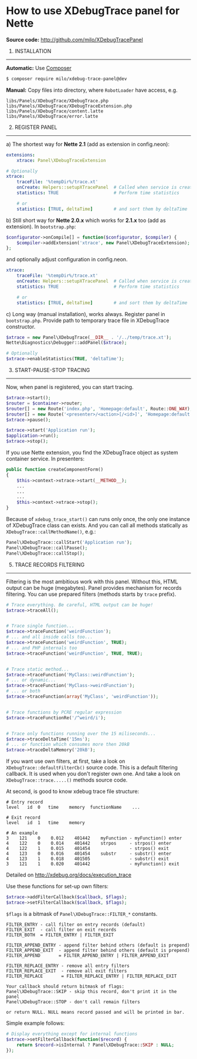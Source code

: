 How to use XDebugTrace panel for Nette
======================================

**Source code:** http://github.com/milo/XDebugTracePanel

1. INSTALLATION
---------------
**Automatic:** Use [Composer](http://getcomposer.org/)
```sh
$ composer require milo/xdebug-trace-panel@dev
```

**Manual:** Copy files into directory, where `RobotLoader` have access, e.g.
```
libs/Panels/XDebugTrace/XDebugTrace.php
libs/Panels/XDebugTrace/XDebugTraceExtension.php
libs/Panels/XDebugTrace/content.latte
libs/Panels/XDebugTrace/error.latte
```



2. REGISTER PANEL
-----------------
a) The shortest way for **Nette 2.1** (add as extension in config.neon):
```yml
extensions:
	xtrace: Panel\XDebugTraceExtension

# Optionally
xtrace:
	traceFile: '%tempDir%/trace.xt'
	onCreate: Helpers::setupXTracePanel  # Called when service is created
	statistics: TRUE                     # Perform time statistics

	# or
	statistics: [TRUE, deltaTime]        # and sort them by deltaTime
```

b) Still short way for **Nette 2.0.x** which works for **2.1.x** too (add as extension). In `bootstrap.php`:
```php
$configurator->onCompile[] = function($configurator, $compiler) {
	$compiler->addExtension('xtrace', new Panel\XDebugTraceExtension);
};
```

and optionally adjust configuration in config.neon.
```yml
xtrace:
	traceFile: '%tempDir%/trace.xt'
	onCreate: Helpers::setupXTracePanel  # Called when service is created
	statistics: TRUE                     # Perform time statistics

	# or
	statistics: [TRUE, deltaTime]        # and sort them by deltaTime
```

c) Long way (manual installation), works always. Register panel in `bootstrap.php`. Provide path to temporary trace file in XDebugTrace constructor.
```php
$xtrace = new Panel\XDebugTrace(__DIR__ . '/../temp/trace.xt');
Nette\Diagnostics\Debugger::addPanel($xtrace);

# Optionally
$xtrace->enableStatistics(TRUE, 'deltaTime');
```



3. START-PAUSE-STOP TRACING
---------------------------
Now, when panel is registered, you can start tracing.
```php
$xtrace->start();
$router = $container->router;
$router[] = new Route('index.php', 'Homepage:default', Route::ONE_WAY);
$router[] = new Route('<presenter>/<action>[/<id>]', 'Homepage:default');
$xtrace->pause();

$xtrace->start('Application run');
$application->run();
$xtrace->stop();
```

If you use Nette extension, you find the XDebugTrace object as system container service. In presenters:
```php
public function createComponentForm()
{
	$this->context->xtrace->start(__METHOD__);
	...
	...
	...
	$this->context->xtrace->stop();
}
```

Because of `xdebug_trace_start()` can runs only once, the only one instance of XDebugTrace class can exists. And you can call all methods statically as `XDebugTrace::callMethodName()`, e.g.:
```php
Panel\XDebugTrace::callStart('Application run');
Panel\XDebugTrace::callPause();
Panel\XDebugTrace::callStop();
```



5. TRACE RECORDS FILTERING
--------------------------
Filtering is the most ambitious work with this panel. Without this, HTML output can be huge (megabytes). Panel provides mechanism for records filtering. You can use prepared filters (methods starts by `trace` prefix).
```php
# Trace everything. Be careful, HTML output can be huge!
$xtrace->traceAll();


# Trace single function...
$xtrace->traceFunction('weirdFunction');
# ... and all inside calls too...
$xtrace->traceFunction('weirdFunction', TRUE);
# ... and PHP internals too
$xtrace->traceFunction('weirdFunction', TRUE, TRUE);


# Trace static method...
$xtrace->traceFunction('MyClass::weirdFunction');
# ... or dynamic...
$xtrace->traceFunction('MyClass->weirdFunction');
# ... or both
$xtrace->traceFunction(array('MyClass', 'weirdFunction'));


# Trace functions by PCRE regular expression
$xtrace->traceFunctionRe('/^weird/i');


# Trace only functions running over the 15 miliseconds...
$xtrace->traceDeltaTime('15ms');
# ... or function which consumes more then 20kB
$xtrace->traceDeltaMemory('20kB');
```

If you want use own filters, at first, take a look on `XDebugTrace::defaultFilterCb()` source code. This is a default filtering callback. It is used when you don't register own one. And take a look on `XDebugTrace::trace.....()` methods source code.

At second, is good to know xdebug trace file structure:
```
# Entry record
level   id  0   time    memory  functionName    ...

# Exit record
level   id  1   time    memory

# An example
3    121    0    0.012    401442    myFunction - myFunction() enter
4    122    0    0.014    401442    strpos     - strpos() enter
4    122    1    0.015    401454               - strpos() exit
4    123    0    0.016    401454    substr     - substr() enter
4    123    1    0.018    401505               - substr() exit
3    121    1    0.020    401442               - myFunction() exit
```
Detailed on http://xdebug.org/docs/execution_trace

Use these functions for set-up own filters:
```php
$xtrace->addFilterCallback($callback, $flags);
$xtrace->setFilterCallback($callback, $flags);
```

`$flags` is a bitmask of `Panel\XDebugTrace::FILTER_*` constants.
```
FILTER_ENTRY - call filter on entry records (default)
FILTER_EXIT  - call filter on exit records
FILTER_BOTH  = FILTER_ENTRY | FILTER_EXIT

FILTER_APPEND_ENTRY - append filter behind others (default is prepend)
FILTER_APPEND_EXIT  - append filter behind others (default is prepend)
FILTER_APPEND       = FILTER_APPEND_ENTRY | FILTER_APPEND_EXIT

FILTER_REPLACE_ENTRY - remove all entry filters
FILTER_REPLACE_EXIT  - remove all exit filters
FILTER_REPLACE       = FILTER_REPLACE_ENTRY | FILTER_REPLACE_EXIT
```

```
Your callback should return bitmask of flags:
Panel\XDebugTrace::SKIP - skip this record, don't print it in the panel
Panel\XDebugTrace::STOP - don't call remain filters

or return NULL. NULL means record passed and will be printed in bar.
```

Simple example follows:
```php
# Display everything except for internal functions
$xtrace->setFilterCallback(function($record) {
    return $record->isInternal ? Panel\XDebugTrace::SKIP : NULL;
});
```

